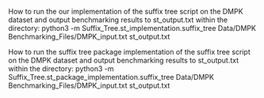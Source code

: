 How to run the our implementation of the suffix tree script on the DMPK dataset and output benchmarking results to st_output.txt within the directory:
python3 -m Suffix_Tree.st_implementation.suffix_tree Data/DMPK Benchmarking_Files/DMPK_input.txt st_output.txt

How to run the suffix tree package implementation of the suffix tree script on the DMPK dataset and output benchmarking results to st_output.txt within the directory:
python3 -m Suffix_Tree.st_package_implementation.suffix_tree Data/DMPK Benchmarking_Files/DMPK_input.txt st_output.txt